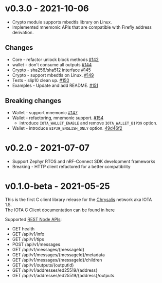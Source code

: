 # v0.3.0 - 2021-10-06

* Crypto module supports mbedtls library on Linux.
* Implemented mnemonic APIs that are compatible with Firefly address derivation.

## Changes

* Core - refactor unlock block methods [#142](https://github.com/iotaledger/iota.c/pull/142)
* wallet - don't consume all outputs [#144](https://github.com/iotaledger/iota.c/pull/144)
* Crypto - sha256/sha512 interface [#145](https://github.com/iotaledger/iota.c/pull/145)
* Crypto - support mbedtls on Linux. [#149](https://github.com/iotaledger/iota.c/pull/149)
* Tests - slip10 clean up. [#150](https://github.com/iotaledger/iota.c/pull/150)
* Examples - Update and add README. [#151](https://github.com/iotaledger/iota.c/pull/151)

## Breaking changes

* Wallet - support mnemonic [#147](https://github.com/iotaledger/iota.c/pull/147)
* Wallet - refactoring, mnemonic support. [#154](https://github.com/iotaledger/iota.c/pull/154)
  - introduce `IOTA_WALLET_ENABLE` and remove `IOTA_WALLET_BIP39` option.
* Wallet - introduce `BIP39_ENGLISH_ONLY` option. [49d46f2](https://github.com/iotaledger/iota.c/commit/49d46f258da9f1af13f1c4b964a068f101b0ab15)


# v0.2.0 - 2021-07-07

* Support Zephyr RTOS and nRF-Connect SDK development frameworks
* Breaking - HTTP client refactored for a better compatibility

# v0.1.0-beta - 2021-05-25

This is the first C client library release for the [Chrysalis](https://chrysalis.docs.iota.org/introduction/what_is_chrysalis.html) network aka IOTA 1.5.  
The IOTA C Client documentation can be found in [here](https://iota-c-client.readthedocs.io/en/latest/index.html)  

Supported [REST Node APIs](https://github.com/iotaledger/protocol-rfcs/pull/27):  
* GET health
* GET /api/v1/info
* GET /api/v1/tips
* POST /api/v1/messages
* GET /api/v1/messages/{messageId}
* GET /api/v1/messages/{messageId}/metadata
* GET /api/v1/messages/{messageId}/children
* GET /api/v1/outputs/{outputId}
* GET /api/v1/addresses/ed25519/{address}
* GET /api/v1/addresses/ed25519/{address}/outputs
